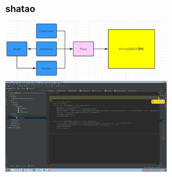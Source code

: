 # shatao
![Image text](https://github.com/liushaotao/shatao/blob/master/image/4943997-44e9a0abc950038e.png)
![Image text](https://github.com/liushaotao/shatao/blob/master/image/123.png)
